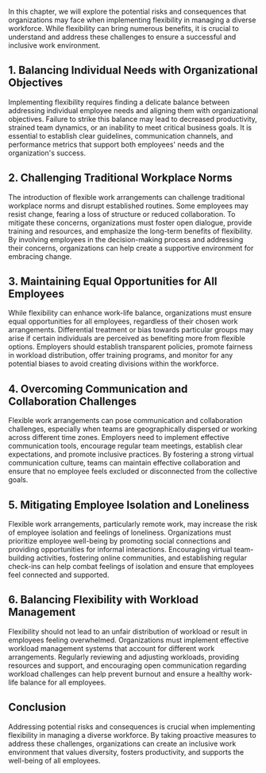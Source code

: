 
In this chapter, we will explore the potential risks and consequences that organizations may face when implementing flexibility in managing a diverse workforce. While flexibility can bring numerous benefits, it is crucial to understand and address these challenges to ensure a successful and inclusive work environment.

1\. Balancing Individual Needs with Organizational Objectives
------------------------------------------------------------

Implementing flexibility requires finding a delicate balance between addressing individual employee needs and aligning them with organizational objectives. Failure to strike this balance may lead to decreased productivity, strained team dynamics, or an inability to meet critical business goals. It is essential to establish clear guidelines, communication channels, and performance metrics that support both employees' needs and the organization's success.

2\. Challenging Traditional Workplace Norms
------------------------------------------

The introduction of flexible work arrangements can challenge traditional workplace norms and disrupt established routines. Some employees may resist change, fearing a loss of structure or reduced collaboration. To mitigate these concerns, organizations must foster open dialogue, provide training and resources, and emphasize the long-term benefits of flexibility. By involving employees in the decision-making process and addressing their concerns, organizations can help create a supportive environment for embracing change.

3\. Maintaining Equal Opportunities for All Employees
----------------------------------------------------

While flexibility can enhance work-life balance, organizations must ensure equal opportunities for all employees, regardless of their chosen work arrangements. Differential treatment or bias towards particular groups may arise if certain individuals are perceived as benefiting more from flexible options. Employers should establish transparent policies, promote fairness in workload distribution, offer training programs, and monitor for any potential biases to avoid creating divisions within the workforce.

4\. Overcoming Communication and Collaboration Challenges
--------------------------------------------------------

Flexible work arrangements can pose communication and collaboration challenges, especially when teams are geographically dispersed or working across different time zones. Employers need to implement effective communication tools, encourage regular team meetings, establish clear expectations, and promote inclusive practices. By fostering a strong virtual communication culture, teams can maintain effective collaboration and ensure that no employee feels excluded or disconnected from the collective goals.

5\. Mitigating Employee Isolation and Loneliness
-----------------------------------------------

Flexible work arrangements, particularly remote work, may increase the risk of employee isolation and feelings of loneliness. Organizations must prioritize employee well-being by promoting social connections and providing opportunities for informal interactions. Encouraging virtual team-building activities, fostering online communities, and establishing regular check-ins can help combat feelings of isolation and ensure that employees feel connected and supported.

6\. Balancing Flexibility with Workload Management
-------------------------------------------------

Flexibility should not lead to an unfair distribution of workload or result in employees feeling overwhelmed. Organizations must implement effective workload management systems that account for different work arrangements. Regularly reviewing and adjusting workloads, providing resources and support, and encouraging open communication regarding workload challenges can help prevent burnout and ensure a healthy work-life balance for all employees.

Conclusion
----------

Addressing potential risks and consequences is crucial when implementing flexibility in managing a diverse workforce. By taking proactive measures to address these challenges, organizations can create an inclusive work environment that values diversity, fosters productivity, and supports the well-being of all employees.
